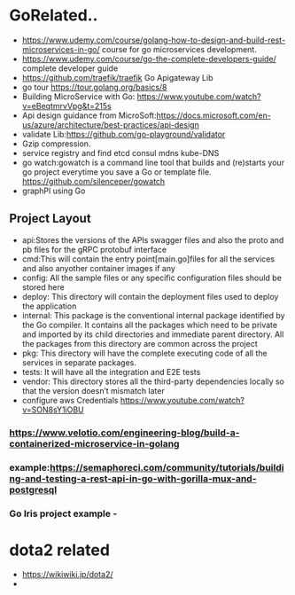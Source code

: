 # GoRelated..
 - https://www.udemy.com/course/golang-how-to-design-and-build-rest-microservices-in-go/    course for go microservices development.
 - https://www.udemy.com/course/go-the-complete-developers-guide/     complete developer guide
 - https://github.com/traefik/traefik   Go Apigateway Lib
 - go tour https://tour.golang.org/basics/8
 - Building MicroService with Go: https://www.youtube.com/watch?v=eBeqtmrvVpg&t=215s
 - Api design guidance from MicroSoft:https://docs.microsoft.com/en-us/azure/architecture/best-practices/api-design
 - validate Lib:https://github.com/go-playground/validator
 - Gzip compression.
 - service registry and find etcd consul mdns kube-DNS
 - go watch:gowatch is a command line tool that builds and (re)starts your go project everytime you save a Go or template file.      https://github.com/silenceper/gowatch
 - graphPl using Go
## Project Layout
 - api:Stores the versions of the APIs swagger files and also the proto and pb files for the gRPC protobuf interface
 - cmd:This will contain the entry point[main.go]files for all the services and also anyother container images if any
 - config: All the sample files or any specific configuration files should be stored here
 - deploy: This directory will contain the deployment files used to deploy the application
 - internal: This package is the conventional internal package identified by the Go compiler. It contains all the packages which need to be private and imported by its child directories and immediate parent directory. All the packages from this directory are common across the project
 - pkg: This directory will have the complete executing code of all the services in separate packages.
 - tests: It will have all the integration and E2E tests
 - vendor: This directory stores all the third-party dependencies locally so that the version doesn’t mismatch later
 - configure aws Credentials https://www.youtube.com/watch?v=SON8sY1iOBU
 
 ### https://www.velotio.com/engineering-blog/build-a-containerized-microservice-in-golang
 ### example:https://semaphoreci.com/community/tutorials/building-and-testing-a-rest-api-in-go-with-gorilla-mux-and-postgresql
 ### Go Iris project example -
 
# dota2 related
- https://wikiwiki.jp/dota2/
- 
